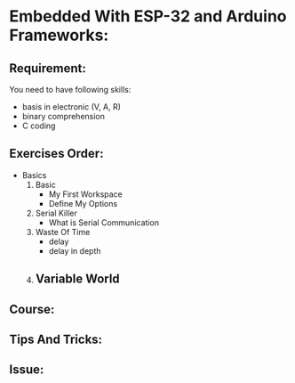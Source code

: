 # Embedded With ESP-32 and Arduino Frameworks:

## Requirement:

You need to have following skills:

- basis in electronic (V, A, R) 
- binary comprehension
- C coding

## Exercises Order:

- Basics
  1) Basic 
     - My First Workspace
     - Define My Options
  2) Serial Killer
     - What is Serial Communication
  3) Waste Of Time
     - delay
     - delay in depth
  4) Variable World
     - 

## Course:





## Tips And Tricks:

## Issue:









